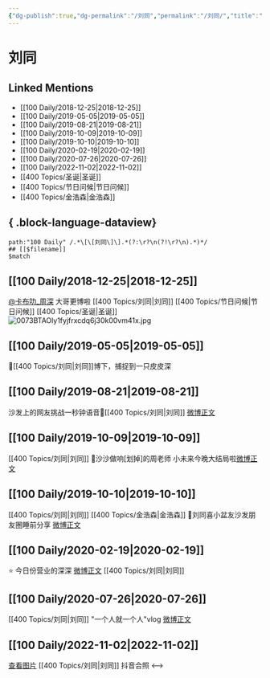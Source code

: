 ```yaml
---
{"dg-publish":true,"dg-permalink":"/刘同","permalink":"/刘同/","title":"刘同","tags":[null],"created":"2022-11-04T18:43:56.000+08:00","updated":"2023-08-24T19:51:55.631+08:00"}
---
```



# 刘同

## Linked Mentions
- [[100 Daily/2018-12-25\|2018-12-25]]
- [[100 Daily/2019-05-05\|2019-05-05]]
- [[100 Daily/2019-08-21\|2019-08-21]]
- [[100 Daily/2019-10-09\|2019-10-09]]
- [[100 Daily/2019-10-10\|2019-10-10]]
- [[100 Daily/2020-02-19\|2020-02-19]]
- [[100 Daily/2020-07-26\|2020-07-26]]
- [[100 Daily/2022-11-02\|2022-11-02]]
- [[400 Topics/圣诞\|圣诞]]
- [[400 Topics/节日问候\|节日问候]]
- [[400 Topics/金浩森\|金浩森]]

{ .block-language-dataview}
---
```expander
path:"100 Daily" /.*\[\[刘同\]\].*(?:\r?\n(?!\r?\n).*)*/
## [[$filename]]
$match
```
## [[100 Daily/2018-12-25\|2018-12-25]]
[@卡布叻_周深](https://weibo.com/n/%E5%8D%A1%E5%B8%83%E5%8F%BB_%E5%91%A8%E6%B7%B1) 大哥更博啦 [[400 Topics/刘同\|刘同]] [[400 Topics/节日问候\|节日问候]] [[400 Topics/圣诞\|圣诞]]
![0073BTAOly1fyjfrxcdq6j30k00vm41x.jpg](/img/user/Attachments/0073BTAOly1fyjfrxcdq6j30k00vm41x.jpg)

## [[100 Daily/2019-05-05\|2019-05-05]]
🌿[[400 Topics/刘同\|刘同]]博下，捕捉到一只皮皮深
[](https://m.weibo.cn/1670697373/4368719825967705)

## [[100 Daily/2019-08-21\|2019-08-21]]
沙发上的网友挑战一秒钟语音🌿[[400 Topics/刘同\|刘同]]
[微博正文](https://m.weibo.cn/6466290670/4407854188630766)

## [[100 Daily/2019-10-09\|2019-10-09]]
[[400 Topics/刘同\|刘同]]
🍁沙沙做响[划掉]的周老师
小未来今晚大结局啦[微博正文](https://m.weibo.cn/6466290670/4425406654452116)
## [[100 Daily/2019-10-10\|2019-10-10]]
[[400 Topics/刘同\|刘同]] [[400 Topics/金浩森\|金浩森]]
🌟刘同喜小盆友沙发朋友圈睡前分享
[微博正文](https://m.weibo.cn/6466290670/4425989910081292)

## [[100 Daily/2020-02-19\|2020-02-19]]
⭐ 今日份营业的深深 [微博正文](https://weibo.com/detail/4473783378847141) [[400 Topics/刘同\|刘同]]
## [[100 Daily/2020-07-26\|2020-07-26]]
[[400 Topics/刘同\|刘同]] "一个人就一个人"vlog [微博正文](https://m.weibo.cn/6466290670/4531063336740096)
## [[100 Daily/2022-11-02\|2022-11-02]]
[查看图片](https://wx1.sinaimg.cn/large/0088n2Pggy1h7r6tczm3ej30u00u743b.jpg) [[400 Topics/刘同\|刘同]] 抖音合照
<-->
